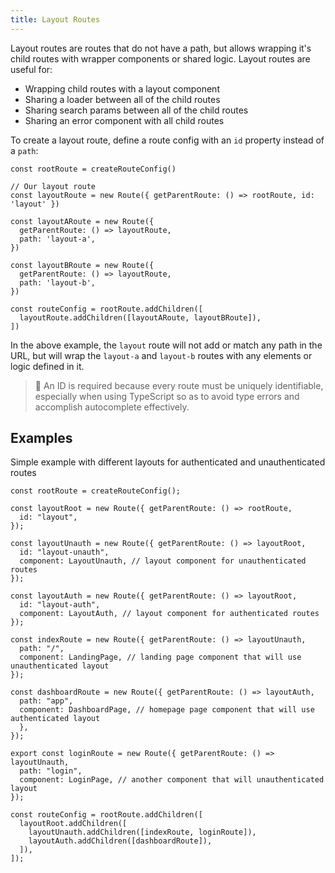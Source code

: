 ```yaml
---
title: Layout Routes
---
```


Layout routes are routes that do not have a path, but allows wrapping it's child routes with wrapper components or shared logic. Layout routes are useful for:

- Wrapping child routes with a layout component
- Sharing a loader between all of the child routes
- Sharing search params between all of the child routes
- Sharing an error component with all child routes

To create a layout route, define a route config with an `id` property instead of a `path`:

```tsx
const rootRoute = createRouteConfig()

// Our layout route
const layoutRoute = new Route({ getParentRoute: () => rootRoute, id: 'layout' })

const layoutARoute = new Route({
  getParentRoute: () => layoutRoute,
  path: 'layout-a',
})

const layoutBRoute = new Route({
  getParentRoute: () => layoutRoute,
  path: 'layout-b',
})

const routeConfig = rootRoute.addChildren([
  layoutRoute.addChildren([layoutARoute, layoutBRoute]),
])
```

In the above example, the `layout` route will not add or match any path in the URL, but will wrap the `layout-a` and `layout-b` routes with any elements or logic defined in it.

> 🧠 An ID is required because every route must be uniquely identifiable, especially when using TypeScript so as to avoid type errors and accomplish autocomplete effectively.

## Examples

Simple example with different layouts for authenticated and unauthenticated routes

```tsx
const rootRoute = createRouteConfig();

const layoutRoot = new Route({ getParentRoute: () => rootRoute,
  id: "layout",
});

const layoutUnauth = new Route({ getParentRoute: () => layoutRoot,
  id: "layout-unauth",
  component: LayoutUnauth, // layout component for unauthenticated routes
});

const layoutAuth = new Route({ getParentRoute: () => layoutRoot,
  id: "layout-auth",
  component: LayoutAuth, // layout component for authenticated routes
});

const indexRoute = new Route({ getParentRoute: () => layoutUnauth,
  path: "/",
  component: LandingPage, // landing page component that will use unauthenticated layout
});

const dashboardRoute = new Route({ getParentRoute: () => layoutAuth,
  path: "app",
  component: DashboardPage, // homepage page component that will use authenticated layout
  },
});

export const loginRoute = new Route({ getParentRoute: () => layoutUnauth,
  path: "login",
  component: LoginPage, // another component that will unauthenticated layout
});

const routeConfig = rootRoute.addChildren([
  layoutRoot.addChildren([
    layoutUnauth.addChildren([indexRoute, loginRoute]),
    layoutAuth.addChildren([dashboardRoute]),
  ]),
]);
```
